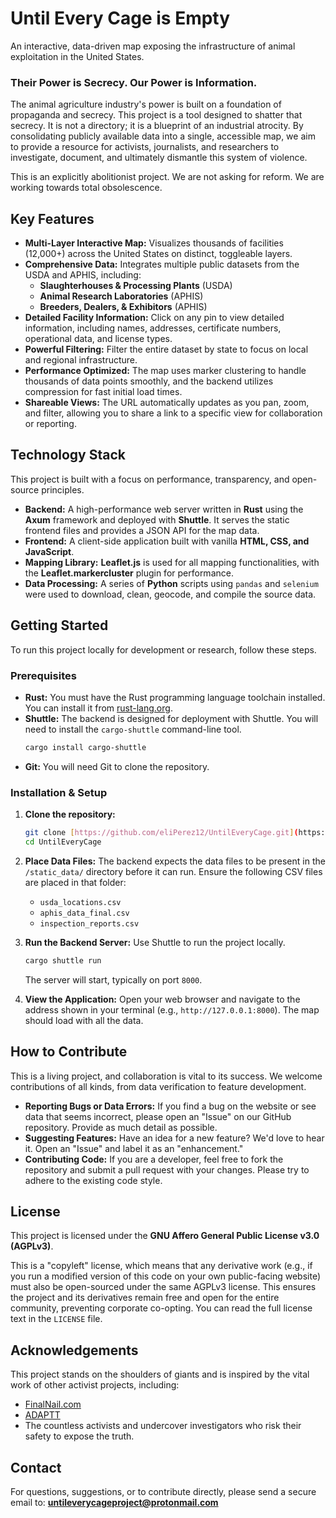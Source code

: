 # Until Every Cage is Empty

An interactive, data-driven map exposing the infrastructure of animal exploitation in the United States.

### Their Power is Secrecy. Our Power is Information.

The animal agriculture industry's power is built on a foundation of propaganda and secrecy. This project is a tool designed to shatter that secrecy. It is not a directory; it is a blueprint of an industrial atrocity. By consolidating publicly available data into a single, accessible map, we aim to provide a resource for activists, journalists, and researchers to investigate, document, and ultimately dismantle this system of violence.

This is an explicitly abolitionist project. We are not asking for reform. We are working towards total obsolescence.

## Key Features

* **Multi-Layer Interactive Map:** Visualizes thousands of facilities (12,000+) across the United States on distinct, toggleable layers.
* **Comprehensive Data:** Integrates multiple public datasets from the USDA and APHIS, including:
  * **Slaughterhouses & Processing Plants** (USDA)
  * **Animal Research Laboratories** (APHIS)
  * **Breeders, Dealers, & Exhibitors** (APHIS)
* **Detailed Facility Information:** Click on any pin to view detailed information, including names, addresses, certificate numbers, operational data, and license types.
* **Powerful Filtering:** Filter the entire dataset by state to focus on local and regional infrastructure.
* **Performance Optimized:** The map uses marker clustering to handle thousands of data points smoothly, and the backend utilizes compression for fast initial load times.
* **Shareable Views:** The URL automatically updates as you pan, zoom, and filter, allowing you to share a link to a specific view for collaboration or reporting.

## Technology Stack

This project is built with a focus on performance, transparency, and open-source principles.

* **Backend:** A high-performance web server written in **Rust** using the **Axum** framework and deployed with **Shuttle**. It serves the static frontend files and provides a JSON API for the map data.
* **Frontend:** A client-side application built with vanilla **HTML, CSS, and JavaScript**.
* **Mapping Library:** **Leaflet.js** is used for all mapping functionalities, with the **Leaflet.markercluster** plugin for performance.
* **Data Processing:** A series of **Python** scripts using `pandas` and `selenium` were used to download, clean, geocode, and compile the source data.

## Getting Started

To run this project locally for development or research, follow these steps.

### Prerequisites

* **Rust:** You must have the Rust programming language toolchain installed. You can install it from [rust-lang.org](https://www.rust-lang.org/tools/install).
* **Shuttle:** The backend is designed for deployment with Shuttle. You will need to install the `cargo-shuttle` command-line tool.
  ```bash
  cargo install cargo-shuttle
  ```
* **Git:** You will need Git to clone the repository.

### Installation & Setup

1.  **Clone the repository:**
    ```bash
    git clone [https://github.com/eliPerez12/UntilEveryCage.git](https://github.com/eliPerez12/UntilEveryCage.git)
    cd UntilEveryCage
    ```

2.  **Place Data Files:** The backend expects the data files to be present in the `/static_data/` directory before it can run. Ensure the following CSV files are placed in that folder:
    * `usda_locations.csv`
    * `aphis_data_final.csv`
    * `inspection_reports.csv`

3.  **Run the Backend Server:** Use Shuttle to run the project locally.
    ```bash
    cargo shuttle run
    ```
    The server will start, typically on port `8000`.

4.  **View the Application:** Open your web browser and navigate to the address shown in your terminal (e.g., `http://127.0.0.1:8000`). The map should load with all the data.

## How to Contribute

This is a living project, and collaboration is vital to its success. We welcome contributions of all kinds, from data verification to feature development.

* **Reporting Bugs or Data Errors:** If you find a bug on the website or see data that seems incorrect, please open an "Issue" on our GitHub repository. Provide as much detail as possible.
* **Suggesting Features:** Have an idea for a new feature? We'd love to hear it. Open an "Issue" and label it as an "enhancement."
* **Contributing Code:** If you are a developer, feel free to fork the repository and submit a pull request with your changes. Please try to adhere to the existing code style.

## License

This project is licensed under the **GNU Affero General Public License v3.0 (AGPLv3)**.

This is a "copyleft" license, which means that any derivative work (e.g., if you run a modified version of this code on your own public-facing website) must also be open-sourced under the same AGPLv3 license. This ensures the project and its derivatives remain free and open for the entire community, preventing corporate co-opting. You can read the full license text in the `LICENSE` file.

## Acknowledgements

This project stands on the shoulders of giants and is inspired by the vital work of other activist projects, including:

* [FinalNail.com](https://finalnail.com/)
* [ADAPTT](https://www.adaptt.org/)
* The countless activists and undercover investigators who risk their safety to expose the truth.

## Contact

For questions, suggestions, or to contribute directly, please send a secure email to: **untileverycageproject@protonmail.com**
